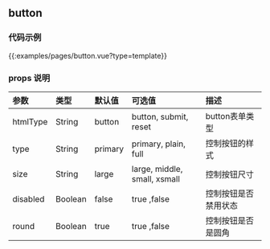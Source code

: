 
## button

### 代码示例
 
{{:examples/pages/button.vue?type=template}}

### props 说明

| 参数      |类型| 默认值    | 可选值|描述    | 
|:-------- | :--------|:--------  |:--------|:---------|
| htmlType |String |button|button, submit, reset|button表单类型|
| type     |String |primary|primary, plain, full|控制按钮的样式|
| size     |String |large|large, middle, small, xsmall|控制按钮尺寸|
| disabled |Boolean|false|true ,false|控制按钮是否禁用状态 | 
| round |Boolean|true|true ,false|控制按钮是否是圆角 | 


